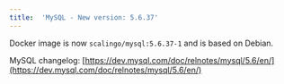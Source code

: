 ```yaml
---
title:	'MySQL - New version: 5.6.37'
---
```


Docker image is now `scalingo/mysql:5.6.37-1` and is based on Debian.

MySQL changelog: [https://dev.mysql.com/doc/relnotes/mysql/5.6/en/](https://dev.mysql.com/doc/relnotes/mysql/5.6/en/)
